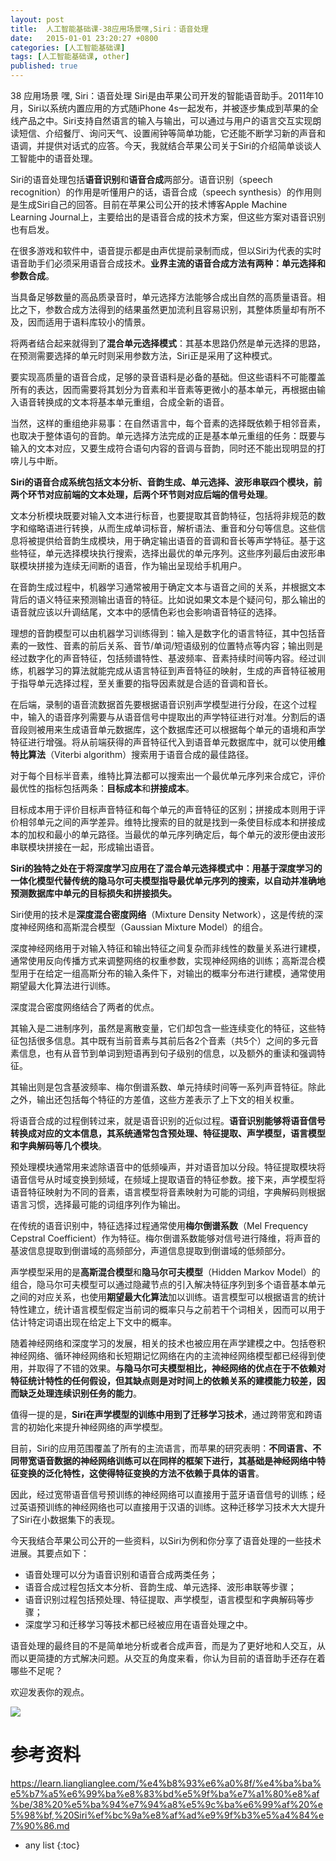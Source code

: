```yaml
---
layout: post
title:  人工智能基础课-38应用场景嘿,Siri：语音处理
date:   2015-01-01 23:20:27 +0800
categories: [人工智能基础课]
tags: [人工智能基础课, other]
published: true
---
```




38 应用场景 嘿, Siri：语音处理
Siri是由苹果公司开发的智能语音助手。2011年10月，Siri以系统内置应用的方式随iPhone 4s一起发布，并被逐步集成到苹果的全线产品之中。Siri支持自然语言的输入与输出，可以通过与用户的语言交互实现朗读短信、介绍餐厅、询问天气、设置闹钟等简单功能，它还能不断学习新的声音和语调，并提供对话式的应答。今天，我就结合苹果公司关于Siri的介绍简单谈谈人工智能中的语音处理。

Siri的语音处理包括**语音识别**和**语音合成**两部分。语音识别（speech recognition）的作用是听懂用户的话，语音合成（speech synthesis）的作用则是生成Siri自己的回答。目前在苹果公司公开的技术博客Apple Machine Learning Journal上，主要给出的是语音合成的技术方案，但这些方案对语音识别也有启发。

在很多游戏和软件中，语音提示都是由声优提前录制而成，但以Siri为代表的实时语音助手们必须采用语音合成技术。**业界主流的语音合成方法有两种：单元选择和参数合成**。

当具备足够数量的高品质录音时，单元选择方法能够合成出自然的高质量语音。相比之下，参数合成方法得到的结果虽然更加流利且容易识别，其整体质量却有所不及，因而适用于语料库较小的情景。

将两者结合起来就得到了**混合单元选择模式**：其基本思路仍然是单元选择的思路，在预测需要选择的单元时则采用参数方法，Siri正是采用了这种模式。

要实现高质量的语音合成，足够的录音语料是必备的基础。但这些语料不可能覆盖所有的表达，因而需要将其划分为音素和半音素等更微小的基本单元，再根据由输入语音转换成的文本将基本单元重组，合成全新的语音。

当然，这样的重组绝非易事：在自然语言中，每个音素的选择既依赖于相邻音素，也取决于整体语句的音韵。单元选择方法完成的正是基本单元重组的任务：既要与输入的文本对应，又要生成符合语句内容的音调与音韵，同时还不能出现明显的打喯儿与中断。

**Siri的语音合成系统包括文本分析、音韵生成、单元选择、波形串联四个模块，前两个环节对应前端的文本处理，后两个环节则对应后端的信号处理**。

文本分析模块既要对输入文本进行标音，也要提取其音韵特征，包括将非规范的数字和缩略语进行转换，从而生成单词标音，解析语法、重音和分句等信息。这些信息将被提供给音韵生成模块，用于确定输出语音的音调和音长等声学特征。基于这些特征，单元选择模块执行搜索，选择出最优的单元序列。这些序列最后由波形串联模块拼接为连续无间断的语音，作为输出呈现给手机用户。

在音韵生成过程中，机器学习通常被用于确定文本与语音之间的关系，并根据文本背后的语义特征来预测输出语音的特征。比如说如果文本是个疑问句，那么输出的语音就应该以升调结尾，文本中的感情色彩也会影响语音特征的选择。

理想的音韵模型可以由机器学习训练得到：输入是数字化的语言特征，其中包括音素的一致性、音素的前后关系、音节/单词/短语级别的位置特点等内容；输出则是经过数字化的声音特征，包括频谱特性、基波频率、音素持续时间等内容。经过训练，机器学习的算法就能完成从语言特征到声音特征的映射，生成的声音特征被用于指导单元选择过程，至关重要的指导因素就是合适的音调和音长。

在后端，录制的语音流数据首先要根据语音识别声学模型进行分段，在这个过程中，输入的语音序列需要与从语音信号中提取出的声学特征进行对准。分割后的语音段则被用来生成语音单元数据库，这个数据库还可以根据每个单元的语境和声学特征进行增强。将从前端获得的声音特征代入到语音单元数据库中，就可以使用**维特比算法**（Viterbi algorithm）搜索用于语音合成的最佳路径。

对于每个目标半音素，维特比算法都可以搜索出一个最优单元序列来合成它，评价最优性的指标包括两条：**目标成本**和**拼接成本**。

目标成本用于评价目标声音特征和每个单元的声音特征的区别；拼接成本则用于评价相邻单元之间的声学差异。维特比搜索的目的就是找到一条使目标成本和拼接成本的加权和最小的单元路径。当最优的单元序列确定后，每个单元的波形便由波形串联模块拼接在一起，形成输出语音。

**Siri的独特之处在于将深度学习应用在了混合单元选择模式中：用基于深度学习的一体化模型代替传统的隐马尔可夫模型指导最优单元序列的搜索，以自动并准确地预测数据库中单元的目标损失和拼接损失。**

Siri使用的技术是**深度混合密度网络**（Mixture Density Network），这是传统的深度神经网络和高斯混合模型（Gaussian Mixture Model）的组合。

深度神经网络用于对输入特征和输出特征之间复杂而非线性的数量关系进行建模，通常使用反向传播方式来调整网络的权重参数，实现神经网络的训练；高斯混合模型用于在给定一组高斯分布的输入条件下，对输出的概率分布进行建模，通常使用期望最大化算法进行训练。

深度混合密度网络结合了两者的优点。

其输入是二进制序列，虽然是离散变量，它们却包含一些连续变化的特征，这些特征包括很多信息。其中既有当前音素与其前后各2个音素（共5个）之间的多元音素信息，也有从音节到单词到短语再到句子级别的信息，以及额外的重读和强调特征。

其输出则是包含基波频率、梅尔倒谱系数、单元持续时间等一系列声音特征。除此之外，输出还包括每个特征的方差值，这些方差表示了上下文的相关权重。

将语音合成的过程倒转过来，就是语音识别的近似过程。**语音识别能够将语音信号转换成对应的文本信息，其系统通常包含预处理、特征提取、声学模型，语言模型和字典解码等几个模块**。

预处理模块通常用来滤除语音中的低频噪声，并对语音加以分段。特征提取模块将语音信号从时域变换到频域，在频域上提取语音的特征参数。接下来，声学模型将语音特征映射为不同的音素，语言模型将音素映射为可能的词组，字典解码则根据语言习惯，选择最可能的词组序列作为输出。

在传统的语音识别中，特征选择过程通常使用**梅尔倒谱系数**（Mel Frequency Cepstral Coefficient）作为特征。梅尔倒谱系数能够对信号进行降维，将声音的基波信息提取到倒谱域的高频部分，声道信息提取到倒谱域的低频部分。

声学模型采用的是**高斯混合模型**和**隐马尔可夫模型**（Hidden Markov Model）的组合，隐马尔可夫模型可以通过隐藏节点的引入解决特征序列到多个语音基本单元之间的对应关系，也使用**期望最大化算法**加以训练。语言模型可以根据语言的统计特性建立，统计语言模型假定当前词的概率只与之前若干个词相关，因而可以用于估计特定词语出现在给定上下文中的概率。

随着神经网络和深度学习的发展，相关的技术也被应用在声学建模之中。包括卷积神经网络、循环神经网络和长短期记忆网络在内的主流神经网络模型都已经得到使用，并取得了不错的效果。**与隐马尔可夫模型相比，神经网络的优点在于不依赖对特征统计特性的任何假设，但其缺点则是对时间上的依赖关系的建模能力较差，因而缺乏处理连续识别任务的能力**。

值得一提的是，**Siri在声学模型的训练中用到了迁移学习技术**，通过跨带宽和跨语言的初始化来提升神经网络的声学模型。

目前，Siri的应用范围覆盖了所有的主流语言，而苹果的研究表明：**不同语言、不同带宽语音数据的神经网络训练可以在同样的框架下进行，其基础是神经网络中特征变换的泛化特性，这使得特征变换的方法不依赖于具体的语言**。

因此，经过宽带语音信号预训练的神经网络可以直接用于蓝牙语音信号的训练；经过英语预训练的神经网络也可以直接用于汉语的训练。这种迁移学习技术大大提升了Siri在小数据集下的表现。

今天我结合苹果公司公开的一些资料，以Siri为例和你分享了语音处理的一些技术进展。其要点如下：

* 语音处理可以分为语音识别和语音合成两类任务；
* 语音合成过程包括文本分析、音韵生成、单元选择、波形串联等步骤；
* 语音识别过程包括预处理、特征提取、声学模型，语言模型和字典解码等步骤；
* 深度学习和迁移学习等技术都已经被应用在语音处理之中。

语音处理的最终目的不是简单地分析或者合成声音，而是为了更好地和人交互，从而以更简捷的方式解决问题。从交互的角度来看，你认为目前的语音助手还存在着哪些不足呢？

欢迎发表你的观点。

![](https://learn.lianglianglee.com/%e4%b8%93%e6%a0%8f/%e4%ba%ba%e5%b7%a5%e6%99%ba%e8%83%bd%e5%9f%ba%e7%a1%80%e8%af%be/assets/2cafffd82d32c23a0c3ccbee4aee0913.jpg)




# 参考资料

https://learn.lianglianglee.com/%e4%b8%93%e6%a0%8f/%e4%ba%ba%e5%b7%a5%e6%99%ba%e8%83%bd%e5%9f%ba%e7%a1%80%e8%af%be/38%20%e5%ba%94%e7%94%a8%e5%9c%ba%e6%99%af%20%e5%98%bf,%20Siri%ef%bc%9a%e8%af%ad%e9%9f%b3%e5%a4%84%e7%90%86.md

* any list
{:toc}
